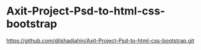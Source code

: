 # Axit-Project-Psd-to-html-css-bootstrap
https://github.com/dilshadjahin/Axit-Project-Psd-to-html-css-bootstrap.git
